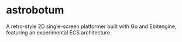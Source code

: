 # astrobotum
A retro-style 2D single-screen platformer built with Go and Ebitengine, featuring an experimental ECS architecture.
